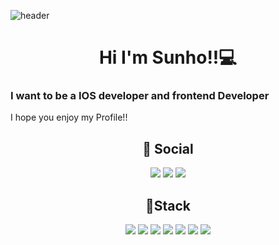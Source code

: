 ![header](https://capsule-render.vercel.app/api?type=waving&color=auto&height=300&section=header&text=SunH%20Official&fontSize=90)


<!-- me -->
# <center> Hi I'm Sunho!!💻 </center>
### I want to be a **IOS developer** and frontend Developer
I hope you enjoy my Profile!!

<h2 align="center"><b>📮 Social  </b></h2>
<p align = "center">
<a href="mailto:sunh803@naver.com"><img src="https://img.shields.io/badge/Naver-03C75A?style=for-the-badge&logo=Naver&logoColor=white"/></a>
<a href="https://velog.io/@sunh803"><img src="https://img.shields.io/badge/Velog-20C997?style=for-the-badge&logo=Velog&logoColor=white&link=https://velog.io/@sunh803"/></a>
<a href = "https://wiggly-idea-f5b.notion.site/a52cf71b07714807843397ac011b7444?v=262cfbde19b44fb3aaa729615e3f9312"><img src="https://img.shields.io/badge/Notion-000000?style=for-the-badge&logo=Notion&logoColor=white"/></a>
</p>


<!-- Stack -->
<div align=center> <h2> 🥇Stack </h2></div>
<p align = "center">
<img src="https://img.shields.io/badge/Swift-F05138?style=for-the-badge&logo=Swift&logoColor=white"/>
<img src="https://img.shields.io/badge/python-3776AB?style=for-the-badge&logo=python&logoColor=white">
<img src="https://img.shields.io/badge/node.js-339933?style=for-the-badge&logo=Node.js&logoColor=white"> 
<img src="https://img.shields.io/badge/docker-2496ED?style=for-the-badge&logo=Docker&logoColor=white">  <img src="https://img.shields.io/badge/c++-00599C?style=for-the-badge&logo=c%2B%2B&logoColor=white">
<img src="https://img.shields.io/badge/html5-E34F26?style=for-the-badge&logo=html5&logoColor=white"> 
<img src="https://img.shields.io/badge/javascript-F7DF1E?style=for-the-badge&logo=javascript&logoColor=black"> </p>
